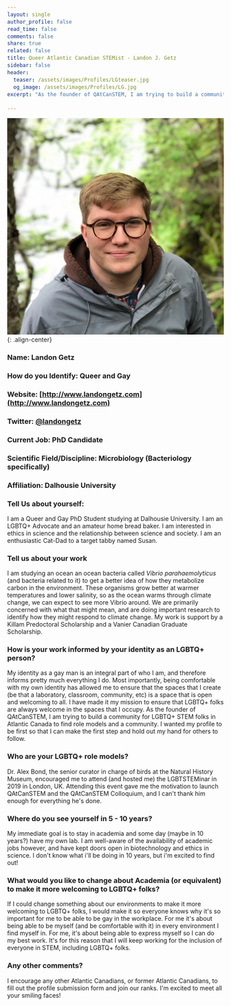 ```yaml
---
layout: single
author_profile: false
read_time: false
comments: false
share: true
related: false
title: Queer Atlantic Canadian STEMist - Landon J. Getz
sidebar: false
header:
  teaser: /assets/images/Profiles/LGteaser.jpg
  og_image: /assets/images/Profiles/LG.jpg
excerpt: "As the founder of QAtCanSTEM, I am trying to build a community for LGBTQ+ STEM folks in Atlantic Canada."

---
```

      
![image-center](/assets/images/Profiles/LG.jpg){: .align-center}

### Name: Landon Getz
### How do you Identify: Queer and Gay
### Website: [http://www.landongetz.com](http://www.landongetz.com)
### Twitter: [@landongetz](http://www.twitter.com/landongetz)
### Current Job: PhD Candidate
### Scientific Field/Discipline: Microbiology (Bacteriology specifically)
### Affiliation: Dalhousie University
### Tell Us about yourself:
I am a Queer and Gay PhD Student studying at Dalhousie University. I am an LGBTQ+ Advocate and an amateur home bread baker. I am interested in ethics in science and the relationship between science and society. I am an enthusiastic Cat-Dad to a target tabby named Susan.
### Tell us about your work
I am studying an ocean an ocean bacteria called *Vibrio parahaemolyticus* (and bacteria related to it) to get a better idea of how they metabolize carbon in the environment. These organisms grow better at warmer temperatures and lower salinity, so as the ocean warms through climate change, we can expect to see more Vibrio around. We are primarily concerned with what that might mean, and are doing important research to identify how they might respond to climate change. My work is support by a Killam Predoctoral Scholarship and a Vanier Canadian Graduate Scholarship.
### How is your work informed by your identity as an LGBTQ+ person?
My identity as a gay man is an integral part of who I am, and therefore informs pretty much everything I do. Most importantly, being comfortable with my own identity has allowed me to ensure that the spaces that I create (be that a laboratory, classroom, community, etc) is a space that is open and welcoming to all. I have made it my mission to ensure that LGBTQ+ folks are always welcome in the spaces that I occupy.
As the founder of QAtCanSTEM, I am trying to build a community for LGBTQ+ STEM folks in Atlantic Canada to find role models and a community. I wanted my profile to be first so that I can make the first step and hold out my hand for others to follow.
### Who are your LGBTQ+ role models?
Dr. Alex Bond, the senior curator in charge of birds at the Natural History Museum, encouraged me to attend (and hosted me) the LGBTSTEMinar in 2019 in London, UK. Attending this event gave me the motivation to launch QAtCanSTEM and the QAtCanSTEM Colloquium, and I can't thank him enough for everything he's done.
### Where do you see yourself in 5 - 10 years?
My immediate goal is to stay in academia and some day (maybe in 10 years?) have my own lab. I am well-aware of the availability of academic jobs however, and have kept doors open in biotechnology and ethics in science. I don't know what i'll be doing in 10 years, but i'm excited to find out!
### What would you like to change about Academia (or equivalent) to make it more welcoming to LGBTQ+ folks?
If I could change something about our environments to make it more welcoming to LGBTQ+ folks, I would make it so everyone knows why it's so important for me to be able to be gay in the workplace. For me it's about being able to be myself (and be comfortable with it) in every environment I find myself in. For me, it's about being able to express myself so I can do my best work. It's for this reason that I will keep working for the inclusion of everyone in STEM, including LGBTQ+ folks.
### Any other comments?
I encourage any other Atlantic Canadians, or former Atlantic Canadians, to fill out the profile submission form and join our ranks. I'm excited to meet all your smiling faces!